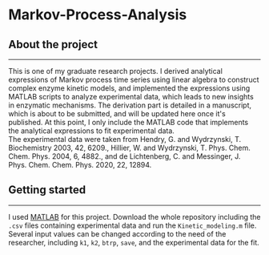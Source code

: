 # Markov-Process-Analysis
## About the project
---
This is one of my graduate research projects. I derived analytical expressions of Markov process time series using linear algebra to construct complex enzyme kinetic models, and implemented the expressions using MATLAB scripts to analyze experimental data, which leads to new insights in enzymatic mechanisms. The derivation part is detailed in a manuscript, which is about to be submitted, and will be updated here once it's published. At this point, I only include the MATLAB code that implements the analytical expressions to fit experimental data.\
The experimental data were taken from Hendry, G. and Wydrzynski, T. Biochemistry 2003, 42, 6209.,
Hillier, W. and Wydrzynski, T. Phys. Chem. Chem. Phys. 2004, 6, 4882.,
and de Lichtenberg, C. and Messinger, J. Phys. Chem. Chem. Phys. 2020, 22, 12894.


## Getting started
---
I used [MATLAB](https://www.mathworks.com/products/get-matlab.html?s_tid=gn_getml) for this project. Download the whole repository including the `.csv` files containing experimental data and run the `Kinetic_modeling.m` file. Several input values can be changed according to the need of the researcher, including `k1`, `k2`, `btrp`, `save`, and the experimental data for the fit.
